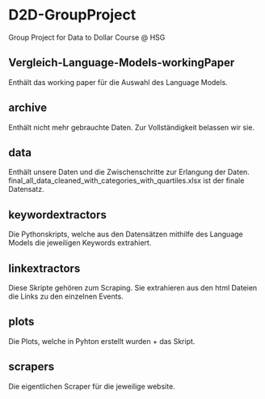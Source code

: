 # D2D-GroupProject
Group Project for Data to Dollar Course @ HSG
## Vergleich-Language-Models-workingPaper<br />
Enthält das working paper für die Auswahl des Language Models.<br />
## archive<br />
Enthält nicht mehr gebrauchte Daten. Zur Vollständigkeit belassen wir sie.<br />
## data<br />
Enthält unsere Daten und die Zwischenschritte zur Erlangung der Daten.<br />
final_all_data_cleaned_with_categories_with_quartiles.xlsx ist der finale Datensatz.<br />
## keywordextractors<br />
Die Pythonskripts, welche aus den Datensätzen mithilfe des Language Models die jeweiligen Keywords extrahiert.<br />
## linkextractors<br />
Diese Skripte gehören zum Scraping. Sie extrahieren aus den html Dateien die Links zu den einzelnen Events.<br />
## plots<br />
Die Plots, welche in Pyhton erstellt wurden + das Skript.<br />
## scrapers<br />
Die eigentlichen Scraper für die jeweilige website.



